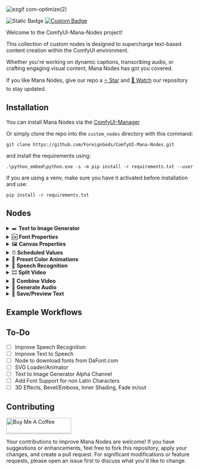 
![ezgif com-optimize(2)](https://github.com/ForeignGods/ComfyUI-Mana-Nodes/assets/78089013/f48b37c2-c3db-408f-ada8-a6bf336b6549)

![Static Badge](https://img.shields.io/badge/release-v1.0.0-black?style=plastic&logo=GitHub&logoColor=white&color=green) 
[![Custom Badge](https://img.shields.io/badge/buy-coffe-orange?style=plastic&logo=buymeacoffee&logoColor=white&link=URL)](https://buymeacoffee.com/foreigngods)
<!-- 
<a href="https://github.com/ForeignGods/ComfyUI-Mana-Nodes/releases">
    <img alt="GitHub all releases" src="https://img.shields.io/github/downloads/ForeignGods/ComfyUI-Mana-Nodes/latest/total">
</a>
-->
Welcome to the ComfyUI-Mana-Nodes project! 

This collection of custom nodes is designed to supercharge text-based content creation within the ComfyUI environment. 

Whether you're working on dynamic captions, transcribing audio, or crafting engaging visual content, Mana Nodes has got you covered.

If you like Mana Nodes, give our repo a [⭐ Star](https://github.com/ForeignGods/ComfyUI-Mana-Nodes) and [👀 Watch](https://github.com/ForeignGods/ComfyUI-Mana-Nodes/subscription) our repository to stay updated.
  
## Installation
You can install Mana Nodes via the [ComfyUI-Manager](https://github.com/ltdrdata/ComfyUI-Manager)

Or simply clone the repo into the `custom_nodes` directory with this command:

```
git clone https://github.com/ForeignGods/ComfyUI-Mana-Nodes.git
```

and install the requirements using:
```
.\python_embed\python.exe -s -m pip install -r requirements.txt --user
```

If you are using a venv, make sure you have it activated before installation and use:
```
pip install -r requirements.txt
```

## Nodes

<details>
  <summary>✒️ <b>Text to Image Generator</b></summary>
  
#### Required Inputs

#### `font`

To set the font and its styling you need to input 🆗 <b>Font Properties</b> node here.

#### `canvas`

To configure the canvas input the 🖼️ <b>Canvas Properties</b>

#### `text`

Specifies the text to be rendered on the images. Supports multiline text input for rendering on separate lines.
- For simple text: Input the text directly as a string.
- For frame-specific text: Use a JSON-like format where each line specifies a frame number and the corresponding text. Example:
    ``` 
    "1": "Hello",
    "10": "World",
    "20": "End"
    ```

#### `frame_count`

Sets the amount of frames this node will output.

#### Optional Inputs

#### `transcription`

Input the transcription output from the <b>🎤 Speech Recognition</b> node here.
Based on this transcription data, 🖼️ <b>Canvas Properties</b> and 🆗 <b>Font Properties</b> the text should be formatted in a way that builds up lines of words until there is no space on the canvas left (transcription_mode: fill, line).

#### `highlight_font`

Input a secondary font 🆗 <b>Font Properties</b>, that is used to highlight the active caption (transcription_mode: fill, line). When manually setting the text the following syntax can be used to defined which word/character:
``` 
Hello <tag>World</tag>
``` 

#### Outputs

#### `images` 

The generated images with the specified text and configurations, in common ComfyUI format (compatible with other nodes).

#### `transcription_framestamps` 

Framestamps formatted based on canvas, font and transcription settings.
Can be useful to manually correct errors by 🎤 <b>Speech Recognition</b> node.
Example: Save this output with 📝 <b>Save/Preview Text</b> -> manually correct mistakes -> remove transcription input from ✒️ <b>Text to Image Generator</b> node -> paste corrected framestamps into text input field of ✒️ <b>Text to Image Generator</b> node.


</details>

<details>
  <summary>🆗 <b>Font Properties</b></summary>
  
#### Required Inputs

#### `font_file`

Fonts located in the custom_nodes\ComfyUI-Mana-Nodes\font_files\example_font.ttf or system font directories (supports .ttf, .otf, .woff, .woff2).

#### `font_size` 

Either set single value font_size or input animation definition via the ⏰ <b>Scheduled Values</b> node. (Convert font_size to input)

#### `font_color` 

Either set single color value (CSS3/Color/Extended color keywords) or input animation definition via the 🌈 <b>Preset Color Animations</b> node. (Convert font_color to input)

#### `x_offset`, `y_offset`  

Either set single horiontal and vertical offset value or input animation definition via the ⏰ <b>Scheduled Values</b> node. (Convert x_offset/y_offset to input)

#### `rotation` 

Either set single rotation value or input animation definition via the ⏰ <b>Scheduled Values</b> node. (Convert rotation to input)

#### `rotation_anchor_x`, `rotation_anchor_y` 

Horizontal and vertical offsets of the rotation anchor point, relative to the texts initial position.

#### `kerning` 

Spacing between characters of font.

#### `border_width` 

Width of the text border.

#### `border_color` 

Either set single color value (CSS3/Color/Extended color keywords) or input animation definition via the 🌈 <b>Preset Color Animations</b> node. (Convert border_color to input)

#### `shadow_color` 

Either set single color value (CSS3/Color/Extended color keywords) or input animation definition via the 🌈 <b>Preset Color Animations</b> node. (Convert shadow_color to input)

#### `shadow_offset_x`, `shadow_offset_y`  

Horizontal and vertical offset of the text shadow.

#### Outputs

#### `font` 

Used as input on ✒️ <b>Text to Image Generator</b> node for the font and highlight_font.

</details>

<details>
  <summary>🖼️ <b>Canvas Properties</b></summary>

#### Required Inputs

#### `height`, `width` 

Dimensions of the canvas.

#### `background_color`

Background color of the canvas. (CSS3/Color/Extended color keywords)

#### `padding` 

Padding between image border and font.

#### `line_spacing` 

Spacing between lines of text on the canvas.

#### Optional Inputs

#### `images`

Can be used to input images instead of using background_color. 

#### Outputs

#### `canvas` 

Used as input on ✒️ <b>Text to Image Generator</b> node to define the canvas settings.

</details>

<details>
  <summary>⏰ <b>Scheduled Values</b></summary>

![Screenshot 2024-04-27 at 17-07-10 ComfyUI](https://github.com/ForeignGods/ComfyUI-Mana-Nodes/assets/78089013/ee456e65-9950-4138-8b37-23b007ec92d9)


#### Required Inputs

#### `frame_count`

Sets the range of the x axis of the chart. (always starts at 1)

#### `value_range`

Sets the range of the y axis of the chart. (Example: 25, will would be ranging from -25 to 25)
This can be changed by zooming via the mousewheel and will reset to the specified value if changed.

#### `easing_type` 

Is used to generate values in between of the manually added values by the user by clicking the <b>Generate Values</b> button.
            
The available easing functions are:

- linear
- easeInQuad
- easeOutQuad
- easeInOutQuad
- easeInCubic
- easeOutCubic
- easeInOutCubic
- easeInQuart
- easeOutQuart
- easeInOutQuart
- easeInQuint
- easeOutQuint
- easeInOutQuint
- exponential

#### `step_mode` 

The option <b>single</b> will force the chart to display every single tick/step on the chart.
The option <b>auto</b> will automatically remove ticks/step to prevent overlapping.

#### `animation_reset` 

Used to specify the reset behaviour of the animation.

- word: animation will be reset when a new word is displayed, stays on last value when animation finished before word change.
- line: animation will be reset when a new line is displayed, stays on last value when animation finished before line change.
- never: animation will just run once and stop on last value. (Not affected by word or line change)
- looped: animation will endlessly loop. (Not affected by word or line change)
- pingpong: animation will first play forward then back and so on. (Not affected by word or line change)

#### `scheduled_values` 

Adding Values: Click on the chart to add keyframes at specific points.
Editing Values: Double-click on a keyframe to edit its frame and value.
Deleting Values: Click on the delete button associated with each keyframe to remove it.
Generating Values: Click on the "Generate Values" button to interpolate values between existing keyframes.
Deleting Generated Values: Click on the "Delete Generated" button to remove all interpolated values.

#### Outputs

#### `scheduled_values` 

Outputs a list of frame and value pairs and the animation_reset option.
At the moment this output can be used to animate the following widgets (Convert property to input) of the 🆗 <b>Font Properties</b> node:
- font_size (font, higlight_font)
- x_offset (font)
- y_offset (font)
- rotation (font)

</details>

<details>
  <summary>🌈 <b>Preset Color Animations</b></summary>

#### Required Inputs

#### `color_preset` 

Currently the following color animation presets are available:
- rainbow
- sunset
- grey
- ocean
- forest
- fire
- sky
- earth

#### `animation_duration`

Sets the length of the animation measured as frames.

#### `animation_reset` 

Used to specify the reset behaviour of the animation.

- word: animation will be reset when a new word is displayed, stays on last value when animation finished before word change.
- line: animation will be reset when a new line is displayed, stays on last value when animation finished before line change.
- never: animation will just run once and stop on last value. (Not affected by word or line change)
- looped: animation will endlessly loop. (Not affected by word or line change)
- pingpong: animation will first play forward then back and so on. (Not affected by word or line change)
  
#### Outputs

#### `scheduled_colors` 

Outputs a list of frame and color definitions and the animation_reset option.
At the moment this output can be used to animate the following widgets (Convert property to input) of the 🆗 <b>Font Properties</b> node:
- font_color (font, higlight_font)
- border_color (font, higlight_font)
- shadow_color (font, higlight_font)

</details>

<details>
  <summary>🎤 <b>Speech Recognition</b></summary>

Converts spoken words in an audio file to text using a deep learning model.

#### Required Inputs

#### `audio` 
Audio file path or URL.
#### `wav2vec2_model` 
The Wav2Vec2 model used for speech recognition. (https://huggingface.co/models?search=wav2vec2)
#### `spell_check_language` 
Language for the spell checker.
#### `framestamps_max_chars` 
Maximum characters allowed until new framestamp line is created.

#### Optional Inputs

#### `fps` 
Frames per second, used for synchronizing with video. (Default set to 30)

#### Outputs

#### `transcription` 
Text transcription of the audio. (Should only be used as font2img transcription input)
#### `raw_string` 
Raw string of the transcription without timestamps.
### `framestamps_string` 
Frame-stamped transcription.
### `timestamps_string` 
Transcription with timestamps.

#### Example Outputs

#### `raw_string` 
Returns the transcribed text as one line.

```
THE GREATEST TRICK THE DEVIL EVER PULLED WAS CONVINCING THE WORLD HE DIDN'T EXIST
```

#### `framestamps_string` 
Depending on the <b>framestamps_max_chars</b> parameter the sentece will be cleared and starts to build up again until max_chars is reached again. 
  - In this example <b>framestamps_max_chars</b> is set to <b>25</b>.

```
"27": "THE",
"31": "THE GREATEST",
"43": "THE GREATEST TRICK",
"73": "THE GREATEST TRICK THE",
"77": "DEVIL",
"88": "DEVIL EVER",
"94": "DEVIL EVER PULLED",
"127": "DEVIL EVER PULLED WAS",
"133": "CONVINCING",
"150": "CONVINCING THE",
"154": "CONVINCING THE WORLD",
"167": "CONVINCING THE WORLD HE",
"171": "DIDN'T",
"178": "DIDN'T EXIST",
```

#### `timestamps_string` 
Returns all transcribed words, their start_time and end_time in json format as a string.

```
[
  {
    "word": "THE",
    "start_time": 0.9,
    "end_time": 0.98
  },
  {
    "word": "GREATEST",
    "start_time": 1.04,
    "end_time": 1.36
  },
  {
    "word": "TRICK",
    "start_time": 1.44,
    "end_time": 1.68
  },
...
]
```

</details>

<details>
  <summary>🎞️ <b>Split Video</b></summary>


#### Required Inputs

#### `video` 
Path the video file.
#### `frame_limit` 
Maximum number of frames to extract from the video.
#### `frame_start` 
Starting frame number for extraction.
#### `filename_prefix` 
Prefix for naming the extracted audio file. (relative to .\ComfyUI\output)

#### Outputs

#### `frames` 
Extracted frames as image tensors.
#### `frame_count` 
Total number of frames extracted.
#### `audio_file` 
Path of the extracted audio file.
#### `fps` 
Frames per second of the video.
#### `height`, `width:` 
Dimensions of the extracted frames.

</details>

<details>
  <summary>🎥 <b>Combine Video</b></summary>

#### Required Inputs

#### `frames` 
Sequence of images to be used as video frames.
#### `filename_prefix` 
Prefix for naming the video file. (relative to .\ComfyUI\output)
#### `fps` 
Frames per second for the video.

#### Optional Inputs

#### `audio_file` 
Audio file path or URL.

#### Outputs

#### `video_file` 
Path to the created video file.

</details>

<details>
  <summary>📣 <b>Generate Audio</b></summary>


Converts text to speech and saves the output as an audio file.

#### Required Inputs

#### `text` 
The text to be converted into speech.
#### `filename_prefix` 
Prefix for naming the audio file. (relative to .\ComfyUI\output)

This node uses a text-to-speech pipeline to convert input text into spoken words, saving the result as a WAV file. The generated audio file is named using the provided filename prefix and is stored relative to the .\ComfyUI-Mana-Nodes directory.

Model: [https://huggingface.co/spaces/suno/bark](https://huggingface.co/suno/bark)

#### Foreign Language

Bark supports various languages out-of-the-box and automatically determines language from input text. When prompted with code-switched text, Bark will even attempt to employ the native accent for the respective languages in the same voice.

Example:
<pre>Buenos días Miguel. Tu colega piensa que tu alemán es extremadamente malo. But I suppose your english isn't terrible.</pre>

#### Non-Speech Sounds

Below is a list of some known non-speech sounds, but we are finding more every day.
<pre>
[laughter]
[laughs]
[sighs]
[music]
[gasps]
[clears throat]
— or … for hesitations
♪ for song lyrics
capitalization for emphasis of a word
MAN/WOMAN: for bias towards speaker
</pre>

Example:
<pre>" [clears throat] Hello, my name is Suno. And, uh — and I like pizza. [laughs] But I also have other interests such as... ♪ singing ♪."</pre>

#### Music

Bark can generate all types of audio, and, in principle, doesn’t see a difference between speech and music. Sometimes Bark chooses to generate text as music, but you can help it out by adding music notes around your lyrics.

Example:
<pre>♪ In the jungle, the mighty jungle, the lion barks tonight ♪</pre>

#### Speaker Prompts

You can provide certain speaker prompts such as NARRATOR, MAN, WOMAN, etc. Please note that these are not always respected, especially if a conflicting audio history prompt is given.

Example:
<pre>WOMAN: I would like an oatmilk latte please.
MAN: Wow, that's expensive!</pre>



</details>
<details>
  <summary>📝 <b>Save/Preview Text</b></summary>

#### Required Inputs

#### `string` 
The string to be written to the file.
#### `filename_prefix` 
Prefix for naming the text file. (relative to .\output)

</details>


## Example Workflows

## To-Do

- [ ] Improve Speech Recognition
- [ ] Improve Text to Speech
- [ ] Node to download fonts from DaFont.com
- [ ] SVG Loader/Animator
- [ ] Text to Image Generator Alpha Channel
- [ ] Add Font Support for non Latin Characters
- [ ] 3D Effects, Bevel/Emboss, Inner Shading, Fade in/out 

## Contributing
<a href="https://www.buymeacoffee.com/foreigngods" target="_blank"><img src="https://www.buymeacoffee.com/assets/img/custom_images/orange_img.png" alt="Buy Me A Coffee" style="height: 41px !important;width: 174px !important;box-shadow: 0px 3px 2px 0px rgba(190, 190, 190, 0.5) !important;-webkit-box-shadow: 0px 3px 2px 0px rgba(190, 190, 190, 0.5) !important;" ></a>

Your contributions to improve Mana Nodes are welcome! If you have suggestions or enhancements, feel free to fork this repository, apply your changes, and create a pull request. For significant modifications or feature requests, please open an issue first to discuss what you'd like to change.

